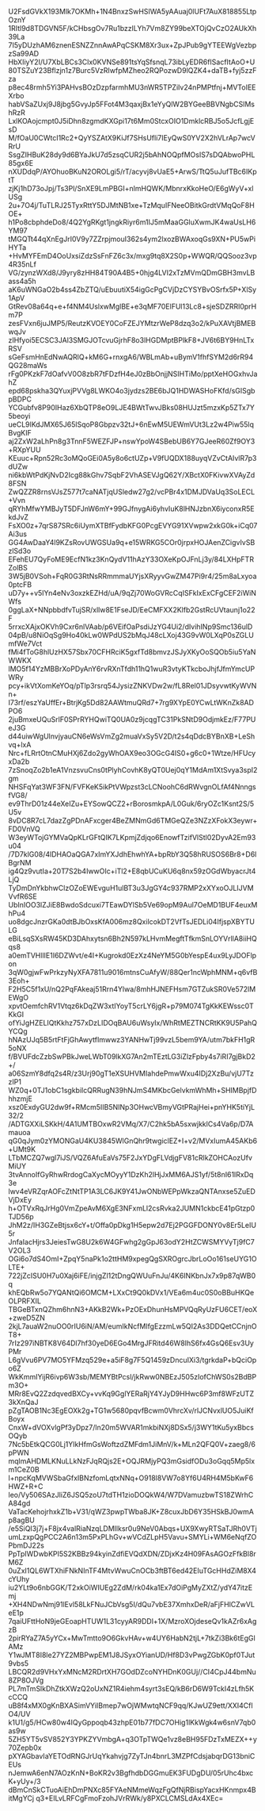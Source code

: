 U2FsdGVkX193Mlk7OKMh+1N4BnxzSwHSIWA5yAAuaj0lUFt7AuX818855LtpOznY
1RItl9d8TDGVN5F/kCHbsgOv7Ru1bzzlLYh7Vm8ZY99beXTOjQvCzO2AUkXh39La
7I5yDUzhAM6znenESNZZnnAwAPqCSKM8Xr3ux+ZpJPub9gYTEEWgVezbpzSa99AD
HbXIiyY2I/U7XbLBCs3Clx0KVNSe891tsYqSfsnqL73ibLyEDR6fISacfItAoO+U
80TSZuY23Bflzjn1z7Burc5VzRIwfpMZheo2RQPozwD9lQZK4+daTB+fyj5zzFza
p8ec48rmh5Yi3PAHvsBOzDzpfarmhMU3nWR5TPZiIv24nPMPtfnj+MVToIEEXrbo
habVSaZUxj9J8jbg5GvyJp5FFot4M3qaxjBx1eYyQlW2BYGeeBBVNgbCSlMshRzR
LxlKOAojcmpt0J5iDhn8zgmdKXGpi17t6Mm0StcxOIO1DmklcRBJ5o5JcfLgjEsD
M/fOaU0CWtcI1Rc2+QyYSZAtX9KiJf7SHsUfli7IEyQwS0YV2X2hVLrAp7wcVRrU
SsgZIHBuK28dy9d6BYaJkU7d5zsqCUR2j5bAhNOQpfMOsIS7sDQAbwoPHL85gx6E
nXUDdqP/AYOhuoBKuN2OROLgi5/rT/acyvj8vUaE5+ArwS/TtQ5uJufTBc6IKptT
zjKj1hD73oJpj/Ts3Pl/SnXE9LmPBGI+nlmHQWK/MbnrxKkoHeO/E6gWyV+xlUSg
2u+7O4j/TuTLRJ25TyxRttY5DJMtNB1xe+TzMquIFNeeOBitkGrdtVMqQoF8HOE+
h1Po8cbphdeDo8/4Q2YgRKgt1jngkRiyr6m1IJ5mMaaGGluXwmJK4waUsLH6YM97
tMGQTt44qXnEgJrI0V9y7ZZrpjmouI362s4ym2lxozBWAxoqGs9XN+PU5wPiHYTa
+HvMYFEmD4OoUxsiZdzSsFnFZ6c3x/mxg9tq8X2S0p+WWQR/QQSooz3vp4R35nLf
VG/zynzWXd8/J9yry8zHH84T90A4B5+0hjg4LVI2xTzMVmQDmGBH3mvLBass4a5h
aK6uWNGaO2b4ss4ZbZTQ/uEbuutiX54igGcPgCVjDzCYSYBvOSrfx5P+XlSy1ApV
GtRev08a64q+e+f4NM4UslxwMglBE+e3qMF70ElFUl13Lc8+sjeSDZRRl0prHm7P
zesFVxn6juJMP5/ReutzKVOEY0CoFZEJYMtzrWeP8dzq3o2/kPuXAVtjBMEBwqJv
zIHfyoi5ECSC3JAl3SMGJOTcvuGjrhF8o3lHGDMptBPlkF8+JV6t6BY9HnLTxRSV
sGeFsmHnEdNwAQRlQ+kM6G+rnxgA6/WBLmAb+uBymV1fhfSYM2d6rR94QG28maWs
rFg0PKzkF7dOafvV0O8zbR7tFDzfH4eJ0zBbOnjjNSIHTiMo/pptXeHOGxhvJahZ
epd68pskha3QYuxjPVVg8LWKO4o3jydzs2BE6bJQ1HDWASHoFKfd/sGISgbpBDPC
YCGubfv8P90IHaz6XbQTP8eO9LJE4BWtTwvJBks08HUJzt5mzxKp5ZTx7Y5beoyi
ueCL9lKdJMX65J65lSqoP8Gbpzv32tJ+6nEwM5UEWmVUt3Lz2w4Piw55lqBvgKIF
aj2ZxW2aLhPn8g3TnnF5WEZFJP+nswYpoW4SBebUB6Y7GJeeR60Zf9OY3+RXpYUU
KEuuc+Rpn52Rc3oMQoGEi0A5y8o6ctUZp+V9fUQDX188uyqVZvCtAIvlR7p3dUZw
ni6kbWtPdKjNvD2Icg88kGhv7SqbF2VhASEVJgQ62Y/XBctX0FKivwXVAyZd8FSN
ZwQZZR8rnsVJsZ577t7caNATjqUSledw27g2/vcPBr4x1DMJDVaUq3SoLECL+Vvn
qRYhMfwYMBJyT5DFJnW6mY+99GJfnygAi6yhvIuK8lHNJzbnX6iyconxR5EkdJvZ
FsXO0z+7qrS87SRc6iUymXTBfFydbKFG0PcgEVYG91XVwpw2xkG0k+iCq07Ai3us
GG4AwDaaY4l9KZsRovUWGSUa9q+e15WRKG5COr0jrpxHOJAenZCigvIvSBzlSd3o
EFehEU7QyFoME9EcfN1kz3KnQydV11hAzY33OXeKpOJFnLj3y/84LXHpFTRZolBS
3W5jB0VSoh+FqR0G3RtNsRRmmmaUYjsXRyyvGwZM47Pi9r4/25m8aLxyoa0ptcFB
uD7y++v5IYn4eNv3oxzkEZHd/uA/9qZj70WoGVRcCqISFkIxExCFgCEF2iWiNWfs
0ggLaX+NNpbbdfvTujSR/xllw8E1FseJD/EeCMFXX2Klfb2GstRcUVtaunj1o22F
5rrxcXAjxOKVh9Cxr6nlVAab/p6VEifOaPsdiJzYG4Ui2/dIvihINp9Smc136ulD
04pB/u8NiOqSg9Ho40kLw0WPdUS2bMqJ48cLXoj43G9vW0LXqP0sZGLUmfWe7Vct
fMi4fToG8hlUzHX57Sbx70CFHRciK5gxfTd8bmvzJSJyXKyOoSQOb5iu5YaNWWKX
lMO5f14YzMBBrXoPDyAnY6rvRXnTfdh11hQ1wuR3vtyKTkcboJhjfJfmYmcUPWRy
pcy+ikVtXomKeYOq/pTlp3rsrq54JysizZNKVDw2w/fL8Rel01JDsyvwtKyWVNn+
I73rf/eszYaUffEr+BtrjKg5Dd82AAWtmuQRd7+7rg9XYpE0YCwLtWKnZk8ADPO6
2juBmxeUQuSrlF0SPrRYHQwiTQ0UA0z9jcqgTC31PkSNtD9OdjmkEz/F77PUeJ3G
d44uiwWgUlnvjyauCN6eWsVmZg2muaVxSy5V2D/t2s4qDdcBYBnXB+LeShvq+lxA
Nrc+fLRrtOtnCMuHXj6Zdo2gyWhOAX9eo3OGcG4IS0+g6c0+1Wtze/HFUcyxDa2b
7zSnoqZo2b1eA1VnzsvuCns0tPlyhCovhK8yQT0Uej0qY1MdAm1XtSvya3spI2gm
NHSFqYat3WF3FN/FVFKeK5ikPtVWpzst3cLCNoohC6dRWvgnOLfAf4NnngsfVG8/
ev9ThrD01z44eXeIZu+EYSowQCZ2+rBorosmkpA/L0Guk/6ryOZc1Ksnt2S/5U5v
8vDC8R7cL7dazZgPDnAFxcger4BeZMNmGd6TMGeQZe3NZzXFokX3eywr+FD0VnVQ
W3eyWTojGYMVaQpKLrGFtQIK7LKpmjZdjqo6EnowfTzifVlStl02DyvA2Em93u04
/7D7klG08/4lDHAOaQGA7xImYXJdhEhwhYA+bpRbY3Q58hRUSOS6Br8+D6lBgrNM
ig4Qz9vutIa+20T7S2b4IwwOIc+iTl2+E8qbUCuKU6q8nx59zOGdWbyacrJt4LjQ
TyDmDnYkbhwClzOZoEWEvguH1ulBT3u3JgGY4c937RMP2xXYxoOJLIJVMVvfR6SE
UbInIOO3lZJiE8BwdoSdcuxi7TEawDYlSb5Ve69opM9Aul7OeMD1BUF4euxMhPu4
uo8dgcJnzrGKa0dtBJbOxsKfA006mz8QxilcokDT2VfTsJEDLi04IfjspXBYTULG
eBiLsqSXsRW45KD3DAhxytsn6Bh2N597kLHvmMegftTfkmSnLOYVrllA8iiHQqs8
a0emTVHllIE1I6DZWvt/e4I+Kugrokd0EzXz4NeYM5G0bYespE4ux9LyJDOFlpon
3qW0gjwFwPrkzyNyXFA7811u9016mtnsCuAfyW/88Qer1ncWphMNM+q6vfB3Eoh+
F2H5C5f1xU/nQ2PqFAkeaj51Rrn4Ylwa/8mhHJNEFHsm7GTZukSR0Ve572lMEWgO
xpvtOemfchRV1Vtqz6kDqZW3xtIYoyT5crLY6jgR+p79M074TgKkKEWssc0TKkGI
ofYiJgHZELIQtKkhz757xDzLIDOqBAU6uWsyIx/WhRtMEZTNCRtKK9U5PahQYCQg
hNAzUJq5B5rtFtFjGhAwytfImwwz3YANHwTj99vzL5bem9YA/utm7bkFH1gR5oNX
f/BVUFdcZzbSwPBkJweLWbT09lkXG7An2mTEztLG3iZlzFpby4s7iRI7gjBkD2+/
a06SzmY8dfq2s4R/z3Urj90gT1eXSUHVMIahdePmwWxu4IDj2XzBu/vjU7TzzIP1
WZ0q+0TJ1obC1sgkbilcQRRugN39hNJmS4MKbcGelvkmWhMh+SHIMBpjfDhhzmjE
xsz0ExdyGU2dw9f+RMcm5IIB5NINp3OHwcVBmyVGtPRajHei+pnYHK5tiYjL32/2
/ADTGXXiLSKkH/4A1UMTBOxwR2VMq/X7/C2hk5bA5sxwjkklCs4Va6p/D7Amauoa
qG0qJym0zYMONGaU4KU3845WlGnQhr9twgiclEZ+I+v2/MVxIumA45AKb6+UMt9K
LTbMCZQ7wgl7iJS/VQZ6AfuEaVs75F2JxYDgFLVdjgFV81cRlkZOHCAozUfvMiUY
3tvAnnoIfGyRhwRrdogCaXycMOyyY1DzKh2lHjJxMM6AJS1yf/5t8nI61lRxDq3e
lwv4eVRZqrAOFcZtNtTP1A3LC6JK9Y41JwONbWEPpWkzaQNTAnxse5ZuEDVjDxEy
h+OTVxRqJrHg0VmZpeAvM6XgE3NFxmLl2csRvka2JUMN1ckbcE41pGtzp0TJD56p
JhM2z/IH3GZeBtjsx6cY+t/Offa0pDkg1H5epw2d7Ej2PGGFDONY0v8Er5LeIU5r
JnfaIacHjrs3JeiesTwG8U2k6W4GFwhg2gGpJ63odY2HtZCWSMYVyTj9fC7V2OL3
OGi6o7dS4OmI+ZpqY5naPk1o2ttHM9xpegQgSXROgrcJbrLoOo161seUYG1OLTE+
722jZcISU0H7u0Xaj6iFE/injgZl12tDngQWUuFnJu/4K6INKbnJx7x9p87qWB0q
khEQbRw5o7YQANtQi6OMCM+LXxCt9Q0kDVx1/VEa6m4uc0S0oBBuHKQeOLPRFXIL
TBGeBTxnQZhm6hnN3+AKkB2Wk+PzOExDhunHsMPVQqRyUzFU6CET/eoX+zweD5ZN
2kjL7auaW2nuOO0rIU6iN/AM/eumIkNcfMIfgEzzmLw5QI2As3DDQetCCnjnOT8+
7rIz297iNBTK8V64Dl7hf30yeD6EGo4MrgJFRitd46W8IhS6fx4GsQ6Esv3UyPMr
L6gVvu6PV7MO5YFMzq529e+a5iF8g7F5Q1459zDncuIXi3/tgrkdaP+bQciOpo6Z
WkKmmIYijR6ivp6W3sb/MEMYBtPcsl/jkRww0NBEzJ505zIofChWS0s2BdBPm3O+
MRr8EvQ2ZzdqvedBXCy+vvKq9GglYERaRjY4YJyD9HHwc6P3mf8WFzUTZ3kXnQaJ
pZgTAOB1Nc3EgEOXk2g+TG1w5680pqvfBcwm0VhrcXv/rlJCNvxlUO5JuiKfBoyx
CnxW+dVOXvlgPf3yDpz7/ln20m5WVAR1mkbiNXj8DSx5/j3WY1tKu5yxBbcsOQyb
7Nc5bEtkQCG0Lj1YlkHfmGsWoftzdZMFdm1JiMnV/k+MLn2QFQ0V+zaeg8/6pPWN
mqlmAHDMLKNuLLkNzFJqRQjs2E+OQJRMjyPQ3mGsidfODu3oGqq5Mp5lxm1CeZ0B
l+npcKqMVWSbaGfxIBNzfomLqtxNNq+O918l8VW7o8Yf6U4RH4M5bKwF6HWZ+R+C
leo/Vy506SAzJliZ6JSQ5zoU7tdTH1zioDOQkW4/W7DVamuzbwTS18ZWrhCA84gd
VaTacKehojrhxkZ1b+V31/qWZ3pwpTWba8JK+Z8cuxJbD6Y35HSkBJ0wmAp8agBU
/e5SiQI3j7j+F8jx4valRiaNzqLDMIlksr0u9NeV0Abqs+UX9XwyRTSaTJRh0VTj
umLzxpQgPCC2A6n13m5PxPLhGv+wVCdZLpH5Vavu+SMYLi+WM6eNqfZOPbmDJ22s
PpTpIWDwbKPI5S2KBBz94kyinZdfiEVQdXDN/ZDjxKz4H09FAsAGOzFfkBl8rM6Z
0uZxI1QL6WTXhiFNkNInTF4MtvWwuCnOCb3ftBT6ed42EIuTGcHHdZiM8X4cYUhy
iu2YLt9o6nbGGK/T2xkOiWIUEg2ZdM/rk04ka1Ex7dOiPgMyZXtZ/ydY47itzEmj
+XH4NDwNmj91lEvl58LkFNuJCbVsg5I/dQu7vbE37XmhxDeR/aFjFHlCZwVLeE1p
7qaiUFttHoN9jeGEoapHTUW1L31cyyAR9DDl+1X/MzroXOjdeseQv1kAZr6xAgzB
2pirRYaZ7A5yYCx+MwTmtto9O6GkvHAv+w4UY6HabN2tjL+7tkZi3Bk6tEgGlAMz
Y1wJMT8I8le27YZ2MBPwpEM1J8JSyxOYianUD/Hf8D3vPwgZGbK0pf0TJut9vbs5
LBCQR2d9VHxYxMNcM2RDrtXH7GOdDZcoNYHDnK0GUj//CI4CpJ44bmNu8ZP8OJVg
PL7mTmSlkDhZtkXWzQ2oUxNZ1R4iehm4syrt3sEQ/kB6rD6W9TckI4zLfh5KcCCQ
uB8f4xMX0gKnBXASimVYiIBmep7wOjWMwtqNCF9qq/KJwUZ9ett/XXI4CflO4/UV
k1U1/g5/HCw80w4IQyGppoqb43zhpE01b77fDC7OHig1lKkWgk4w6snV7qb0as9w
5ZH5YT5vSV852Y3YPKZYVmbgA+q3OTpTWQe1vz8eBH95FDzTxMEZX++y70Zepb0x
pXYAGbavIaYETOdRNGJrUqYkahvjg7ZyTJn4bnrL3MZPfCdsjabqrDG13bniCEUs
nJemwA6enN7AOzKnN+BoKR2v3BgfhdbDGGmuEK3FUDgDU/05rUhc4bxcK+yUy+/3
dBmCnSkCTuoAiEhDmPNXc85FYAeNMmeWqzFgQfNjRBispYacxHKnmpx4BitMgYCj
q3+EILvLRFCgFmoFzohJVrRWk/y8PXCLCMSLdAx4XEc=
